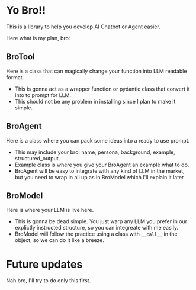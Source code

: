 # Yo Bro!!

This is a library to help you develop AI Chatbot or Agent easier.  

Here what is my plan, bro:  

## BroTool
Here is a class that can magically change your function into LLM readable format. 

- This is gonna act as a wrapper function or pydantic class that convert it into to prompt for LLM.  
- This should not be any problem in installing since I plan to make it simple.  

## BroAgent  
Here is a class where you can pack some ideas into a ready to use prompt.  

- This may include your bro: name, persona, background, example, structured_output.  
- Example class is where you give your BroAgent an example what to do.
- BroAgent will be easy to integrate with any kind of LLM in the market, but you need to wrap in all up as in BroModel which I'll explain it later


## BroModel  
Here is where your LLM is live here.  

- This is gonna be dead simple. You just warp any LLM you prefer in our explictly instructed structure, so you can integreate with me easily. 
- BroModel will follow the practice using a class with `__call__` in the object, so we can do it like a breeze.  

# Future updates  
Nah bro, I'll try to do only this first.